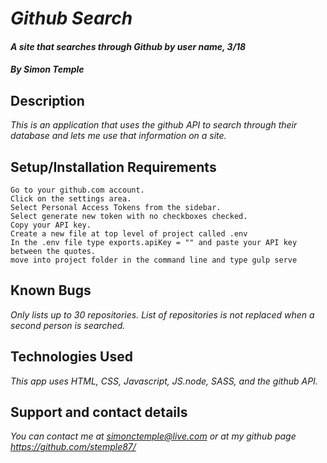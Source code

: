 # _Github Search_
#### _A site that searches through Github by user name, 3/18_

#### _**By Simon Temple**_

## Description

_This is an application that uses the github API to search through their database and lets me use that information on a site._

## Setup/Installation Requirements
```
Go to your github.com account.
Click on the settings area.
Select Personal Access Tokens from the sidebar.
Select generate new token with no checkboxes checked.
Copy your API key.
Create a new file at top level of project called .env
In the .env file type exports.apiKey = "" and paste your API key between the quotes.
move into project folder in the command line and type gulp serve
```

## Known Bugs

_Only lists up to 30 repositories. List of repositories is not replaced when a second person is searched._

## Technologies Used

_This app uses HTML, CSS, Javascript, JS.node, SASS, and the github API._

## Support and contact details

_You can contact me at simonctemple@live.com or at my github page https://github.com/stemple87/_
